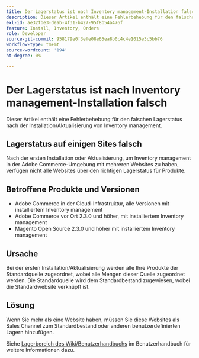 ```yaml
---
title: Der Lagerstatus ist nach Inventory management-Installation falsch
description: Dieser Artikel enthält eine Fehlerbehebung für den falschen Lagerstatus nach der Installation/Aktualisierung von Inventory management.
exl-id: ae32fbe3-deab-4f31-b427-95f8b54a476f
feature: Install, Inventory, Orders
role: Developer
source-git-commit: 958179e0f3efe08e65ea8b0c4c4e1015e3c5bb76
workflow-type: tm+mt
source-wordcount: '194'
ht-degree: 0%

---
```


# Der Lagerstatus ist nach Inventory management-Installation falsch

Dieser Artikel enthält eine Fehlerbehebung für den falschen Lagerstatus nach der Installation/Aktualisierung von Inventory management.

## Lagerstatus auf einigen Sites falsch

Nach der ersten Installation oder Aktualisierung, um Inventory management in der Adobe Commerce-Umgebung mit mehreren Websites zu haben, verfügen nicht alle Websites über den richtigen Lagerstatus für Produkte.

## Betroffene Produkte und Versionen

* Adobe Commerce in der Cloud-Infrastruktur, alle Versionen mit installiertem Inventory management
* Adobe Commerce vor Ort 2.3.0 und höher, mit installiertem Inventory management
* Magento Open Source 2.3.0 und höher mit installiertem Inventory management

## Ursache

Bei der ersten Installation/Aktualisierung werden alle Ihre Produkte der Standardquelle zugeordnet, wobei alle Mengen dieser Quelle zugeordnet werden. Die Standardquelle wird dem Standardbestand zugewiesen, wobei die Standardwebsite verknüpft ist.

## Lösung

Wenn Sie mehr als eine Website haben, müssen Sie diese Websites als Sales Channel zum Standardbestand oder anderen benutzerdefinierten Lagern hinzufügen.

Siehe [Lagerbereich des Wiki/Benutzerhandbuchs](https://docs.magento.com/m2/ce/user_guide/catalog/inventory-stock.html) im Benutzerhandbuch für weitere Informationen dazu.
